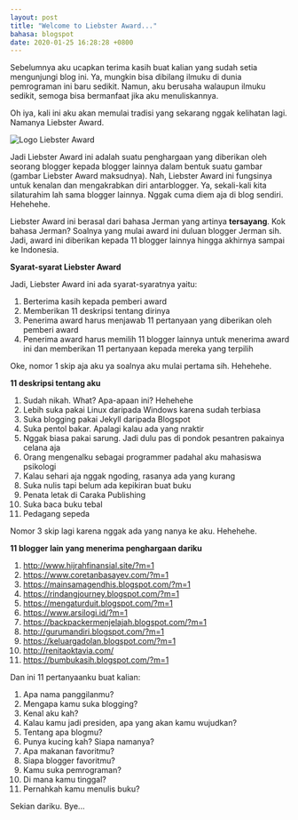 ```yaml
---
layout: post
title: "Welcome to Liebster Award..."
bahasa: blogspot
date: 2020-01-25 16:28:28 +0800
---
```


Sebelumnya aku ucapkan terima kasih buat kalian yang sudah setia mengunjungi blog ini. Ya, mungkin bisa dibilang ilmuku di dunia pemrograman ini baru sedikit. Namun, aku berusaha walaupun ilmuku sedikit, semoga bisa bermanfaat jika aku menuliskannya.

Oh iya, kali ini aku akan memulai tradisi yang sekarang nggak kelihatan lagi. Namanya Liebster Award.

![Logo Liebster Award](https://1.bp.blogspot.com/-7bdPdOd9aes/VTGUVSVxS6I/AAAAAAAAAlQ/BtaSsk0wd_k/s1600/Liebster2.png)

Jadi Liebster Award ini adalah suatu penghargaan yang diberikan oleh seorang blogger kepada blogger lainnya dalam bentuk suatu gambar (gambar Liebster Award maksudnya). Nah, Liebster Award ini fungsinya untuk kenalan dan mengakrabkan diri antarblogger. Ya, sekali-kali kita silaturahim lah sama blogger lainnya. Nggak cuma diem aja di blog sendiri. Hehehehe.

Liebster Award ini berasal dari bahasa Jerman yang artinya **tersayang**. Kok bahasa Jerman? Soalnya yang mulai award ini duluan blogger Jerman sih. Jadi, award ini diberikan kepada 11 blogger lainnya hingga akhirnya sampai ke Indonesia.

**Syarat-syarat Liebster Award**

Jadi, Liebster Award ini ada syarat-syaratnya yaitu:

1. Berterima kasih kepada pemberi award
2. Memberikan 11 deskripsi tentang dirinya
3. Penerima award harus menjawab 11 pertanyaan yang diberikan oleh pemberi award
4. Penerima award harus memilih 11 blogger lainnya untuk menerima award ini dan memberikan 11 pertanyaan kepada mereka yang terpilih

Oke, nomor 1 skip aja aku ya soalnya aku mulai pertama sih. Hehehehe.

**11 deskripsi tentang aku**

1. Sudah nikah. What? Apa-apaan ini? Hehehehe
2. Lebih suka pakai Linux daripada Windows karena sudah terbiasa
3. Suka blogging pakai Jekyll daripada Blogspot
4. Suka pentol bakar. Apalagi kalau ada yang nraktir
5. Nggak biasa pakai sarung. Jadi dulu pas di pondok pesantren pakainya celana aja
6. Orang mengenalku sebagai programmer padahal aku mahasiswa psikologi
7. Kalau sehari aja nggak ngoding, rasanya ada yang kurang
8. Suka nulis tapi belum ada kepikiran buat buku
9. Penata letak di Caraka Publishing
10. Suka baca buku tebal
11. Pedagang sepeda

Nomor 3 skip lagi karena nggak ada yang nanya ke aku. Hehehehe.

**11 blogger lain yang menerima penghargaan dariku**

1. <http://www.hijrahfinansial.site/?m=1>
2. <https://www.coretanbasayev.com/?m=1>
3. <https://mainsamagendhis.blogspot.com/?m=1>
4. <https://rindangjourney.blogspot.com/?m=1>
5. <https://mengaturduit.blogspot.com/?m=1>
6. <https://www.arsilogi.id/?m=1>
7. <https://backpackermenjelajah.blogspot.com/?m=1>
8. <http://gurumandiri.blogspot.com/?m=1>
9. <https://keluargadolan.blogspot.com/?m=1>
10. <http://renitaoktavia.com/>
11. <https://bumbukasih.blogspot.com/?m=1>

Dan ini 11 pertanyaanku buat kalian:

1. Apa nama panggilanmu?
2. Mengapa kamu suka blogging?
3. Kenal aku kah?
4. Kalau kamu jadi presiden, apa yang akan kamu wujudkan?
5. Tentang apa blogmu?
6. Punya kucing kah? Siapa namanya?
7. Apa makanan favoritmu?
8. Siapa blogger favoritmu?
9. Kamu suka pemrograman?
10. Di mana kamu tinggal?
11. Pernahkah kamu menulis buku?

Sekian dariku. Bye...